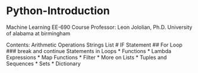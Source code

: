 # Python-Introduction
Machine Learning EE-690
Course Professor: Leon Jololian, Ph.D. 
University of alabama at birmingham

Contents:
     Arithmetic Operations
     Strings
     List
    # IF Statement
    ## For Loop
    ### break and continue Statements in Loops
    * Functions
    * Lambda Expressions
    * Map Functions
    * Filter
    * More on Lists
    * Tuples and Sequences
    * Sets
    * Dictionary
